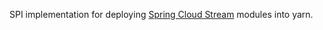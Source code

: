 SPI implementation for deploying [Spring Cloud Stream](https://github.com/spring-cloud/spring-cloud-stream) modules into yarn.
